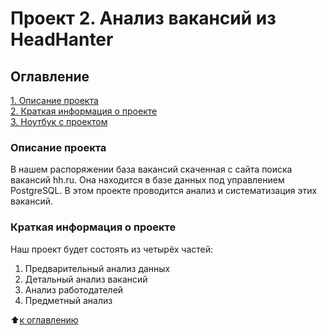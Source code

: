 # Проект 2. Анализ вакансий из HeadHanter

## Оглавление  
[1. Описание проекта](https://github.com/fido-alex/DS/tree/main/project_2/README.md#Описание-проекта)  
[2. Краткая информация о проекте](https://github.com/fido-alex/DS/tree/main/project_2/README.md#Краткая-информация-о-проекте)  
[3. Ноутбук с проектом](https://github.com/fido-alex/DS/tree/main/project_2/Project_2.ipynb) 

### Описание проекта    
В нашем распоряжении база вакансий скаченная с сайта поиска вакансий hh.ru. Она находится в базе данных под управлением PostgreSQL. В этом проекте проводится анализ и систематизация этих вакансий. 

### Краткая информация о проекте
Наш проект будет состоять из четырёх частей:
1. Предварительный анализ данных
2. Детальный анализ вакансий
3. Анализ работодателей
4. Предметный анализ

:arrow_up:[к оглавлению](README.md#Описание-проекта)
